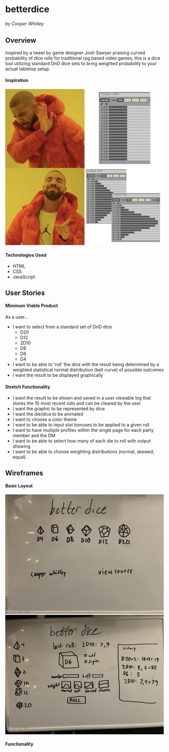 # betterdice
###### by Cooper Whitley

## Overview
Inspired by a tweet by game designer Josh Sawyer praising curved probability of dice rolls for traditional rpg based video games, this is a dice tool utilizing standard DnD dice sets to bring weighted probability to your actual tabletop setup.

#### Inspiration
<a href="https://twitter.com/jesawyer/status/1689703533787103236?s=20" target="_blank"><img src="./assets/pictures/jsawyermeme.jpeg" alt="Drake meme showing negative reaction to graph of equally distributed probabilities of the outcomes of a D20 die, positive reaction to a gaussian distribution of outcomes. Image links to original twitter post"></a>

#### Technologies Used
- HTML
- CSS
- JavaScript

## User Stories
#### Minimum Viable Product
As a user...
- I want to select from a standard set of DnD dice
    - D20
    - D12
    - 2D10
    - D8
    - D6
    - D4
- I want to be able to 'roll' the dice with the result being determined by a weighted statistical normal distribution (bell curve) of possible outcomes
- I want the result to be displayed graphically
#### Stretch Functionality
- I want the result to be shown and saved in a user viewable log that stores the 10 most recent rolls and can be cleared by the user
- I want the graphic to be represented by dice
- I want the die/dice to be animated
- I want to choose a color theme
- I want to be able to input stat bonuses to be applied to a given roll
- I want to have multiple profiles within the single page for each party member and the DM
- I want to be able to select how many of each die to roll with output showing 
- I want to be able to choose weighting distributions (normal, skewed, equal)
## Wireframes
#### Basic Layout

<img src="./assets/pictures/bd-home-mockup.jpg" alt="image showing initial screen mockup for app, displaying the name, betterdice, as well as pictographs for the six standard dice used for ttrpgs, a D4, a D6, a D8, a D10, a D12, and a D20. Below this is written 'cooper whitley' and 'view source'">
<img src="./assets/pictures/bd-main-mockup.jpg" alt="image showing mockup of main screen of app, displaying the different types of dice in a column on the left hand side of the page, the name at the very top, a field in the middle displaying an image of the selected die, the results of the last roll, fields to enter number of dice, buffs, display options, dice weighting, and then a roll button. the right hand side of the screen has a panel showing history of rolls.">

#### Functionality